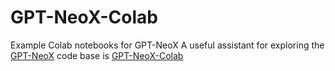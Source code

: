 # GPT-NeoX-Colab
Example Colab notebooks for GPT-NeoX
A useful assistant for exploring the [GPT-NeoX](https://github.com/EleutherAI/gpt-neox) code base is [GPT-NeoX-Colab](https://sourcegraph.com/github.com/EleutherAI/gpt-neox)
